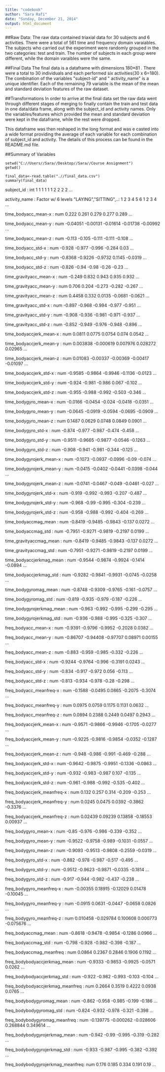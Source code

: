 ```yaml
---
title: "codebook"
author: "Sara Rafi"
date: "Sunday, December 21, 2014"
output: html_document
---
```



##Raw Data:
The raw data contained triaxial data for 30 subjects and 6 activities. There were a total of 561 time and frequency domain varaiables. The subjects who carried out the experiment were randomly grouped in  the two categories: test and train. The number of subjects in each group were different, while the domain varaibles were the same.


##Final Data 
The final data is a dataframe with dimensions 180*81 . There were a total to 30 individuals and each performed six activities(30 x 6=180). The combination of the variables "subject-id" and " activity_name" is a unique identifier. Each of the remaining 79 variable is the mean of the mean and standard deviation features of the raw dataset. 

##Transformations
In order to arrive at the final data set the raw data went through different stages of merging to finally contain the train and test data in one data/data frame, along with the subject_id and activity names. Only the variables/features which provided the mean and standard deviation were kept in the dataframe, while the rest were dropped. 

This dataframe was then reshaped in the long format and was e casted into a wide format providing the average of each variable for each combination of subject_id and activity. The details of this process can be found in the README.md file. 



##Summary of Variables

```{r, echo=FALSE}
setwd("C://Users//Sara//Desktop//Sara//Course Assignment")
getwd()

final_data<-read.table(".//final_data.csv")
summary(final_data)
```

subject_id                       : int  1 1 1 1 1 1 2 2 2 2 ...

activity_name                    : Factor w/ 6 levels "LAYING","SITTING",..: 1 2 3 4 5 6 1 2 3 4 ...

time_bodyacc_mean-x              : num  0.222 0.261 0.279 0.277 0.289 ...

time_bodyacc_mean-y              : num  -0.04051 -0.00131 -0.01614 -0.01738 -0.00992 ...

time_bodyacc_mean-z              : num  -0.113 -0.105 -0.111 -0.111 -0.108 ...

time_bodyacc_std-x               : num  -0.928 -0.977 -0.996 -0.284 0.03 ...

time_bodyacc_std-y               : num  -0.8368 -0.9226 -0.9732 0.1145 -0.0319 
...

time_bodyacc_std-z               : num  -0.826 -0.94 -0.98 -0.26 -0.23 ...

time_gravityacc_mean-x           : num  -0.249 0.832 0.943 0.935 0.932 ...

time_gravityacc_mean-y           : num  0.706 0.204 -0.273 -0.282 -0.267 ...

time_gravityacc_mean-z           : num  0.4458 0.332 0.0135 -0.0681 -0.0621 ...

time_gravityacc_std-x            : num  -0.897 -0.968 -0.994 -0.977 -0.951 ...

time_gravityacc_std-y            : num  -0.908 -0.936 -0.981 -0.971 -0.937 ...

time_gravityacc_std-z            : num  -0.852 -0.949 -0.976 -0.948 -0.896 ...

time_bodyaccjerk_mean-x          : num  0.0811 0.0775 0.0754 0.074 0.0542 ...

time_bodyaccjerk_mean-y          : num  0.003838 -0.000619 0.007976 0.028272 0.02965 ...

time_bodyaccjerk_mean-z          : num  0.01083 -0.00337 -0.00369 -0.00417 -0.01097 ...

time_bodyaccjerk_std-x           : num  -0.9585 -0.9864 -0.9946 -0.1136 -0.0123 ...

time_bodyaccjerk_std-y           : num  -0.924 -0.981 -0.986 0.067 -0.102 ...

time_bodyaccjerk_std-z           : num  -0.955 -0.988 -0.992 -0.503 -0.346 ...

time_bodygyro_mean-x             : num  -0.0166 -0.0454 -0.024 -0.0418 -0.0351 ...

time_bodygyro_mean-y             : num  -0.0645 -0.0919 -0.0594 -0.0695 -0.0909 ...

time_bodygyro_mean-z             : num  0.1487 0.0629 0.0748 0.0849 0.0901 ...

time_bodygyro_std-x              : num  -0.874 -0.977 -0.987 -0.474 -0.458 ...

time_bodygyro_std-y              : num  -0.9511 -0.9665 -0.9877 -0.0546 -0.1263 ...

time_bodygyro_std-z              : num  -0.908 -0.941 -0.981 -0.344 -0.125 ...

time_bodygyrojerk_mean-x         : num  -0.1073 -0.0937 -0.0996 -0.09 -0.074 ...

time_bodygyrojerk_mean-y         : num  -0.0415 -0.0402 -0.0441 -0.0398 -0.044 ...

time_bodygyrojerk_mean-z         : num  -0.0741 -0.0467 -0.049 -0.0461 -0.027 ...

time_bodygyrojerk_std-x          : num  -0.919 -0.992 -0.993 -0.207 -0.487 ...

time_bodygyrojerk_std-y          : num  -0.968 -0.99 -0.995 -0.304 -0.239 ...

time_bodygyrojerk_std-z          : num  -0.958 -0.988 -0.992 -0.404 -0.269 ...

time_bodyaccmag_mean             : num  -0.8419 -0.9485 -0.9843 -0.137 0.0272 ...

time_bodyaccmag_std              : num  -0.7951 -0.9271 -0.9819 -0.2197 0.0199 ...

time_gravityaccmag_mean          : num  -0.8419 -0.9485 -0.9843 -0.137 0.0272 ...

time_gravityaccmag_std           : num  -0.7951 -0.9271 -0.9819 -0.2197 0.0199 ...

time_bodyaccjerkmag_mean         : num  -0.9544 -0.9874 -0.9924 -0.1414 -0.0894 ...

time_bodyaccjerkmag_std          : num  -0.9282 -0.9841 -0.9931 -0.0745 -0.0258 ...

time_bodygyromag_mean            : num  -0.8748 -0.9309 -0.9765 -0.161 -0.0757 ...

time_bodygyromag_std             : num  -0.819 -0.935 -0.979 -0.187 -0.226 ...

time_bodygyrojerkmag_mean        : num  -0.963 -0.992 -0.995 -0.299 -0.295 ...

time_bodygyrojerkmag_std         : num  -0.936 -0.988 -0.995 -0.325 -0.307 ...

freq_bodyacc_mean-x              : num  -0.9391 -0.9796 -0.9952 -0.2028 0.0382 ...

freq_bodyacc_mean-y              : num  -0.86707 -0.94408 -0.97707 0.08971 0.00155 ...

freq_bodyacc_mean-z              : num  -0.883 -0.959 -0.985 -0.332 -0.226 ...

freq_bodyacc_std-x               : num  -0.9244 -0.9764 -0.996 -0.3191 0.0243 ...

freq_bodyacc_std-y               : num  -0.834 -0.917 -0.972 0.056 -0.113 ...

freq_bodyacc_std-z               : num  -0.813 -0.934 -0.978 -0.28 -0.298 ...

freq_bodyacc_meanfreq-x          : num  -0.1588 -0.0495 0.0865 -0.2075 -0.3074 ...

freq_bodyacc_meanfreq-y          : num  0.0975 0.0759 0.1175 0.1131 0.0632 ...

freq_bodyacc_meanfreq-z          : num  0.0894 0.2388 0.2449 0.0497 0.2943 ...

freq_bodyaccjerk_mean-x          : num  -0.9571 -0.9866 -0.9946 -0.1705 -0.0277 ...

freq_bodyaccjerk_mean-y          : num  -0.9225 -0.9816 -0.9854 -0.0352 -0.1287 ...

freq_bodyaccjerk_mean-z          : num  -0.948 -0.986 -0.991 -0.469 -0.288 ...

freq_bodyaccjerk_std-x           : num  -0.9642 -0.9875 -0.9951 -0.1336 -0.0863 ...

freq_bodyaccjerk_std-y           : num  -0.932 -0.983 -0.987 0.107 -0.135 ...

freq_bodyaccjerk_std-z           : num  -0.961 -0.988 -0.992 -0.535 -0.402 ...

freq_bodyaccjerk_meanfreq-x      : num  0.132 0.257 0.314 -0.209 -0.253 ...

freq_bodyaccjerk_meanfreq-y      : num  0.0245 0.0475 0.0392 -0.3862 -0.3376 ...

freq_bodyaccjerk_meanfreq-z      : num  0.02439 0.09239 0.13858 -0.18553 0.00937 ...

freq_bodygyro_mean-x             : num  -0.85 -0.976 -0.986 -0.339 -0.352 ...

freq_bodygyro_mean-y             : num  -0.9522 -0.9758 -0.989 -0.1031 -0.0557 ...

freq_bodygyro_mean-z             : num  -0.9093 -0.9513 -0.9808 -0.2559 -0.0319 ...

freq_bodygyro_std-x              : num  -0.882 -0.978 -0.987 -0.517 -0.495 ...

freq_bodygyro_std-y              : num  -0.9512 -0.9623 -0.9871 -0.0335 -0.1814 ...

freq_bodygyro_std-z              : num  -0.917 -0.944 -0.982 -0.437 -0.238 ...

freq_bodygyro_meanfreq-x         : num  -0.00355 0.18915 -0.12029 0.01478 -0.10045 ...

freq_bodygyro_meanfreq-y         : num  -0.0915 0.0631 -0.0447 -0.0658 0.0826 ...

freq_bodygyro_meanfreq-z         : num  0.010458 -0.029784 0.100608 0.000773 -0.075676 ...

freq_bodyaccmag_mean             : num  -0.8618 -0.9478 -0.9854 -0.1286 0.0966 ...

freq_bodyaccmag_std              : num  -0.798 -0.928 -0.982 -0.398 -0.187 ...

freq_bodyaccmag_meanfreq         : num  0.0864 0.2367 0.2846 0.1906 0.1192 ...

freq_bodybodyaccjerkmag_mean     : num  -0.9333 -0.9853 -0.9925 -0.0571 0.0262 ...

freq_bodybodyaccjerkmag_std      : num  -0.922 -0.982 -0.993 -0.103 -0.104 ...

freq_bodybodyaccjerkmag_meanfreq : num  0.2664 0.3519 0.4222 0.0938 0.0765 ...

freq_bodybodygyromag_mean        : num  -0.862 -0.958 -0.985 -0.199 -0.186 ...

freq_bodybodygyromag_std         : num  -0.824 -0.932 -0.978 -0.321 -0.398 ...

freq_bodybodygyromag_meanfreq    : num  -0.139775 -0.000262 -0.028606 0.268844 0.349614 ...

freq_bodybodygyrojerkmag_mean    : num  -0.942 -0.99 -0.995 -0.319 -0.282 ...

freq_bodybodygyrojerkmag_std     : num  -0.933 -0.987 -0.995 -0.382 -0.392 ...

freq_bodybodygyrojerkmag_meanfreq: num  0.176 0.185 0.334 0.191 0.19 ...

